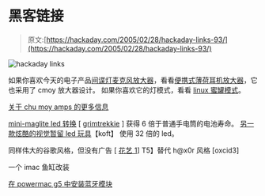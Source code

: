 # 黑客链接

> 原文:[https://hackaday.com/2005/02/28/hackaday-links-93/](https://hackaday.com/2005/02/28/hackaday-links-93/)

![hackaday links](../Images/7ed0352b27eb2b31f1112af1dc5e7196.png)

如果你喜欢今天的电子产品[间谍灯麦克风放大器](http://www.hackaday.com/entry/1234000603033839/)，看看[便携式薄荷耳机放大器](http://www.hackaday.com/entry/1234000970027620/)，它也采用了 cmoy 放大器设计。
如果你喜欢它的灯模式，看看 [linux 蜜罐模式](http://www.hackaday.com/entry/1234000443028587/)。

[关于 chu moy amps 的更多信息](http://www.dansdata.com/cmoy.htm)

[mini-maglite led 转换](http://www.otherpower.com/otherpower_lighting_flashlites.html) [ [grimtrekkie](http://www.carterrv.com/CarterLEDmaglite/CarterLEDmaglite.asp) ]
获得 6 倍于普通手电筒的电池寿命。
[另一款炫酷的视觉暂留 led 玩具](http://koft.net/projects.html)【koft】
使用 32 倍的 led。

同样伟大的谷歌风格，但没有广告 [ [花艺 1](http://golug.org/)]
T5】替代 h@x0r 风格 [oxcid3]

一个 imac 鱼缸改装

[在 powermac g5 中安装蓝牙模块](http://www.tuaw.com/entry/1234000990033772/)